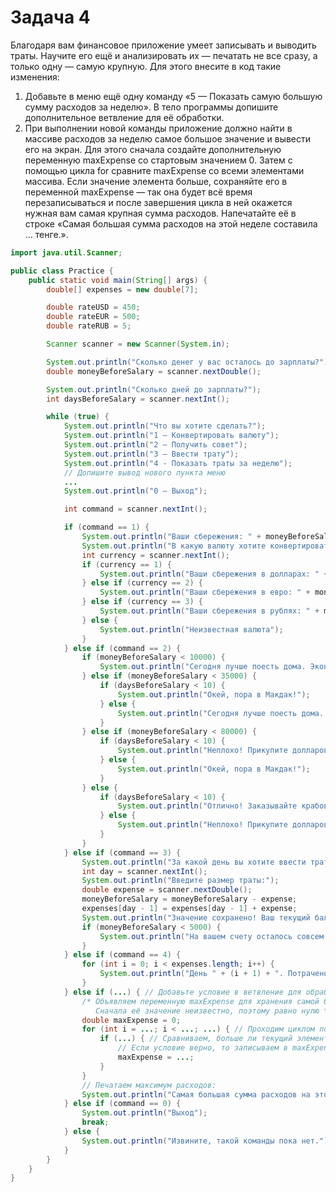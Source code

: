 # Задача 4

Благодаря вам финансовое приложение умеет записывать и выводить траты. Научите его ещё и анализировать их — печатать не все сразу, а только одну — самую крупную. Для этого внесите в код такие изменения:
1. Добавьте в меню ещё одну команду «5 — Показать самую большую сумму расходов за неделю». В тело программы допишите дополнительное ветвление для её обработки.
2. При выполнении новой команды приложение должно найти в массиве расходов за неделю самое большое значение и вывести его на экран. Для этого сначала создайте дополнительную переменную maxExpense со стартовым значением 0. Затем с помощью цикла for сравните maxExpense со всеми элементами массива. Если значение элемента больше, сохраняйте его в переменной maxExpense — так она будет всё время перезаписываться и после завершения цикла в ней окажется нужная вам самая крупная сумма расходов. Напечатайте её в строке «Самая большая сумма расходов на этой неделе составила ... тенге.».
```java
import java.util.Scanner;

public class Practice {
    public static void main(String[] args) {
        double[] expenses = new double[7];

        double rateUSD = 450;
        double rateEUR = 500;
        double rateRUB = 5;

        Scanner scanner = new Scanner(System.in);

        System.out.println("Сколько денег у вас осталось до зарплаты?");
        double moneyBeforeSalary = scanner.nextDouble();

        System.out.println("Сколько дней до зарплаты?");
        int daysBeforeSalary = scanner.nextInt();

        while (true) {
            System.out.println("Что вы хотите сделать?");
            System.out.println("1 — Конвертировать валюту");
            System.out.println("2 — Получить совет");
            System.out.println("3 — Ввести трату");
            System.out.println("4 - Показать траты за неделю");
            // Допишите вывод нового пункта меню
            ...
            System.out.println("0 — Выход");

            int command = scanner.nextInt();

            if (command == 1) {
                System.out.println("Ваши сбережения: " + moneyBeforeSalary + " KZT");
                System.out.println("В какую валюту хотите конвертировать? Доступные варианты: 1 - USD, 2 - EUR, 3 - RUB.");
                int currency = scanner.nextInt();
                if (currency == 1) {
                    System.out.println("Ваши сбережения в долларах: " + moneyBeforeSalary / rateUSD);
                } else if (currency == 2) {
                    System.out.println("Ваши сбережения в евро: " + moneyBeforeSalary / rateEUR);
                } else if (currency == 3) {
                    System.out.println("Ваши сбережения в рублях: " + moneyBeforeSalary / rateRUB);
                } else {
                    System.out.println("Неизвестная валюта");
                }
            } else if (command == 2) {
                if (moneyBeforeSalary < 10000) {
                    System.out.println("Сегодня лучше поесть дома. Экономьте, и вы дотянете до зарплаты!");
                } else if (moneyBeforeSalary < 35000) {
                    if (daysBeforeSalary < 10) {
                        System.out.println("Окей, пора в Макдак!");
                    } else {
                        System.out.println("Сегодня лучше поесть дома. Экономьте, и вы дотянете до зарплаты!");
                    }
                } else if (moneyBeforeSalary < 80000) {
                    if (daysBeforeSalary < 10) {
                        System.out.println("Неплохо! Прикупите долларов и зайдите поужинать в классное место. :)");
                    } else {
                        System.out.println("Окей, пора в Макдак!");
                    }
                } else {
                    if (daysBeforeSalary < 10) {
                        System.out.println("Отлично! Заказывайте крабов!");
                    } else {
                        System.out.println("Неплохо! Прикупите долларов и зайдите поужинать в классное место. :)");
                    }
                }
            } else if (command == 3) {
                System.out.println("За какой день вы хотите ввести трату: 1-ПН, 2-ВТ, 3-СР, 4-ЧТ, 5-ПТ, 6-СБ, 7-ВС?");
                int day = scanner.nextInt();
                System.out.println("Введите размер траты:");
                double expense = scanner.nextDouble();
                moneyBeforeSalary = moneyBeforeSalary - expense;
                expenses[day - 1] = expenses[day - 1] + expense;
                System.out.println("Значение сохранено! Ваш текущий баланс в тенге: " + moneyBeforeSalary);
                if (moneyBeforeSalary < 5000) {
                    System.out.println("На вашем счету осталось совсем немного. Стоит начать экономить!");
                }
            } else if (command == 4) {
                for (int i = 0; i < expenses.length; i++) {
                    System.out.println("День " + (i + 1) + ". Потрачено " + expenses[i] + " тенге");
                }
            } else if (...) { // Добавьте условие в ветвление для обработки новой команды
                /* Объявляем переменную maxExpense для хранения самой большой суммы расходов. 
                   Сначала её значение неизвестно, поэтому равно нулю */
                double maxExpense = 0;
                for (int i = ...; i < ...; ...) { // Проходим циклом по всему массиву трат
                    if (...) { // Сравниваем, больше ли текущий элемент массива значения maxExpense
                        // Если условие верно, то записываем в maxExpense значение текущего элемента массива
                        maxExpense = ...;
                    }
                }
                // Печатаем максимум расходов:
                System.out.println("Самая большая сумма расходов на этой неделе составила " + ... + " тенге.");
            } else if (command == 0) {
                System.out.println("Выход");
                break;
            } else {
                System.out.println("Извините, такой команды пока нет.");
            }
        }
    }
}
```